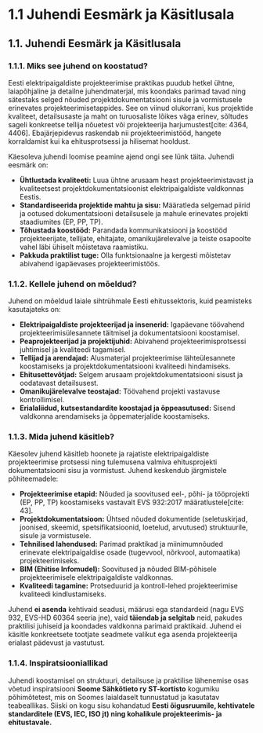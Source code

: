# 1.1 Juhendi Eesmärk ja Käsitlusala

## 1.1. Juhendi Eesmärk ja Käsitlusala

### 1.1.1. Miks see juhend on koostatud?

Eesti elektripaigaldiste projekteerimise praktikas puudub hetkel ühtne, laiapõhjaline ja detailne juhendmaterjal, mis koondaks parimad tavad ning sätestaks selged nõuded projektdokumentatsiooni sisule ja vormistusele erinevates projekteerimisetappides. See on viinud olukorrani, kus projektide kvaliteet, detailsusaste ja maht on turuosaliste lõikes väga erinev, sõltudes sageli konkreetse tellija nõuetest või projekteerija harjumustest[cite: 4364, 4406]. Ebajärjepidevus raskendab nii projekteerimistööd, hangete korraldamist kui ka ehitusprotsessi ja hilisemat hooldust.

Käesoleva juhendi loomise peamine ajend ongi see lünk täita. Juhendi eesmärk on:

* **Ühtlustada kvaliteeti:** Luua ühtne arusaam heast projekteerimistavast ja kvaliteetsest projektdokumentatsioonist elektripaigaldiste valdkonnas Eestis.
* **Standardiseerida projektide mahtu ja sisu:** Määratleda selgemad piirid ja ootused dokumentatsiooni detailsusele ja mahule erinevates projekti staadiumites (EP, PP, TP).
* **Tõhustada koostööd:** Parandada kommunikatsiooni ja koostööd projekteerijate, tellijate, ehitajate, omanikujärelevalve ja teiste osapoolte vahel läbi ühiselt mõistetava raamistiku.
* **Pakkuda praktilist tuge:** Olla funktsionaalne ja kergesti mõistetav abivahend igapäevases projekteerimistöös.

### 1.1.2. Kellele juhend on mõeldud?

Juhend on mõeldud laiale sihtrühmale Eesti ehitussektoris, kuid peamisteks kasutajateks on:

* **Elektripaigaldiste projekteerijad ja insenerid:** Igapäevane töövahend projekteerimisülesannete täitmisel ja dokumentatsiooni koostamisel.
* **Peaprojekteerijad ja projektijuhid:** Abivahend projekteerimisprotsessi juhtimisel ja kvaliteedi tagamisel.
* **Tellijad ja arendajad:** Alusmaterjal projekteerimise lähteülesannete koostamiseks ja projektdokumentatsiooni kvaliteedi hindamiseks.
* **Ehitusettevõtjad:** Selgem arusaam projektdokumentatsiooni sisust ja oodatavast detailsusest.
* **Omanikujärelevalve teostajad:** Töövahend projekti vastavuse kontrollimisel.
* **Erialaliidud, kutsestandardite koostajad ja õppeasutused:** Sisend valdkonna arendamiseks ja õppematerjalide koostamiseks.

### 1.1.3. Mida juhend käsitleb?

Käesolev juhend käsitleb hoonete ja rajatiste elektripaigaldiste projekteerimise protsessi ning tulemusena valmiva ehitusprojekti dokumentatsiooni sisu ja vormistust. Juhend keskendub järgmistele põhiteemadele:

* **Projekteerimise etapid:** Nõuded ja soovitused eel-, põhi- ja tööprojekti (EP, PP, TP) koostamiseks vastavalt EVS 932:2017 määratlustele[cite: 43].
* **Projektdokumentatsioon:** Ühtsed nõuded dokumentide (seletuskirjad, joonised, skeemid, spetsifikatsioonid, loetelud, arvutused) struktuurile, sisule ja vormistusele.
* **Tehnilised lahendused:** Parimad praktikad ja miinimumnõuded erinevate elektripaigaldise osade (tugevvool, nõrkvool, automaatika) projekteerimiseks.
* **BIM (Ehitise Infomudel):** Soovitused ja nõuded BIM-põhisele projekteerimisele elektripaigaldiste valdkonnas.
* **Kvaliteedi tagamine:** Protseduurid ja kontroll-lehed projekteerimise kvaliteedi kindlustamiseks.

Juhend **ei asenda** kehtivaid seadusi, määrusi ega standardeid (nagu EVS 932, EVS-HD 60364 seeria jne), vaid **täiendab ja selgitab** neid, pakudes praktilisi juhiseid ja koondades valdkonna parimaid praktikaid. Juhend ei käsitle konkreetsete tootjate seadmete valikut ega asenda projekteerija erialast pädevust ja vastutust.

### 1.1.4. Inspiratsiooniallikad

Juhendi koostamisel on struktuuri, detailsuse ja praktilise lähenemise osas võetud inspiratsiooni **Soome Sähkötieto ry ST-kortisto** kogumiku põhimõtetest, mis on Soomes laialdaselt tunnustatud ja kasutatav teabeallikas. Siiski on kogu sisu kohandatud **Eesti õigusruumile, kehtivatele standarditele (EVS, IEC, ISO jt) ning kohalikule projekteerimis- ja ehitustavale.**